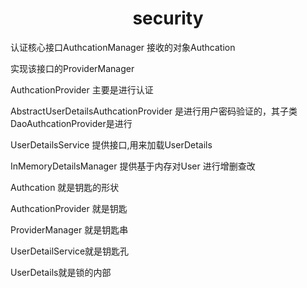 <center> <h1>security</h1> </center>

认证核心接口AuthcationManager 接收的对象Authcation

实现该接口的ProviderManager

AuthcationProvider  主要是进行认证

AbstractUserDetailsAuthcationProvider 是进行用户密码验证的，其子类DaoAuthcationProvider是进行

UserDetailsService 提供接口,用来加载UserDetails 

InMemoryDetailsManager  提供基于内存对User 进行增删查改



Authcation 就是钥匙的形状

AuthcationProvider 就是钥匙

ProviderManager 就是钥匙串

UserDetailService就是钥匙孔

UserDetails就是锁的内部



